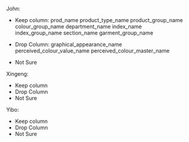 John:
- Keep column:
    prod_name
    product_type_name
	  product_group_name
    colour_group_name
    department_name
    index_name	
    index_group_name
	  section_name
    garment_group_name

- Drop Column:
    graphical_appearance_name
    perceived_colour_value_name
    perceived_colour_master_name

- Not Sure

Xingeng:
- Keep column
- Drop Column
- Not Sure

Yibo:
- Keep column
- Drop Column
- Not Sure


